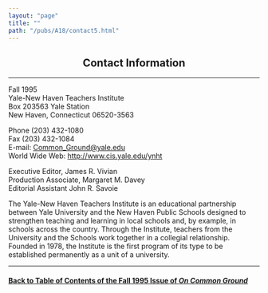 ```yaml
---
layout: "page"
title: ""
path: "/pubs/A18/contact5.html"
---
```

<main>
<center><h2>Contact Information
</h2></center>
<hr/>
Fall  1995<br/>
Yale-New Haven Teachers Institute
<br/>Box 203563 Yale Station
<br/>New Haven, Connecticut 06520-3563
<p>
Phone (203) 432-1080
<br/>Fax (203) 432-1084
<br/>E-mail: <a href="mailto:Common_Ground@yale.edu">Common_Ground@yale.edu</a>
<br/>World Wide Web: <a href="/">http://www.cis.yale.edu/ynht</a>
</p><p>
Executive Editor, James R. Vivian
<br/>Production Associate, Margaret M. Davey
<br/>Editorial Assistant John R. Savoie
</p><p>
The Yale-New Haven Teachers Institute is an educational partnership
between Yale University and the New Haven Public Schools designed to
strengthen teaching and learning in local schools and, by example, in
schools across the country.  Through the Institute, teachers from the
University and the Schools work together in a collegial relationship.
Founded in 1978, the Institute is the first program of its type to be
established permanently as a unit of a university.
</p><hr/>
<h4><a href="/pubs/A18/">Back to
Table of Contents of the Fall 1995 Issue of <i>On Common
Ground</i></a>
</h4>
</main>
